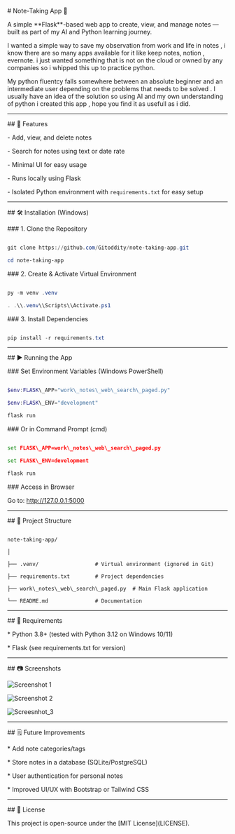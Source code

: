 \# Note-Taking App 📝



A simple \*\*Flask\*\*-based web app to create, view, and manage notes — built as part of my AI and Python learning journey.  

I wanted a simple way to save my observation from work and life in  notes , i know there are so many apps available for it like keep notes, notion , evernote. i just wanted something that is not on the cloud or owned by any companies so i whipped this up to practice python.

My  python fluentcy falls somewhere between an absolute beginner and an intermediate user depending on the problems that needs to be solved . I usually have an idea of the solution so using AI and my own understanding of python i created this app , hope you find it as usefull as i did.


---



\## 🚀 Features

\- Add, view, and delete notes

\- Search for notes using text or date rate

\- Minimal UI for easy usage

\- Runs locally using Flask

\- Isolated Python environment with `requirements.txt` for easy setup



---



\## 🛠 Installation (Windows)



\### 1. Clone the Repository

```powershell

git clone https://github.com/Gitoddity/note-taking-app.git

cd note-taking-app

````



\### 2. Create \& Activate Virtual Environment



```powershell

py -m venv .venv

. .\\.venv\\Scripts\\Activate.ps1

```



\### 3. Install Dependencies



```powershell

pip install -r requirements.txt

```



---



\## ▶️ Running the App



\### Set Environment Variables (Windows PowerShell)



```powershell

$env:FLASK\_APP="work\_notes\_web\_search\_paged.py"

$env:FLASK\_ENV="development"

flask run

```



\### Or in Command Prompt (cmd)



```cmd

set FLASK\_APP=work\_notes\_web\_search\_paged.py

set FLASK\_ENV=development

flask run

```



\### Access in Browser



Go to: http://127.0.0.1:5000



---



\## 📂 Project Structure



```

note-taking-app/

│

├── .venv/                  # Virtual environment (ignored in Git)

├── requirements.txt        # Project dependencies

├── work\_notes\_web\_search\_paged.py  # Main Flask application

└── README.md               # Documentation

```



---



\## 📌 Requirements



\* Python 3.8+ (tested with Python 3.12 on Windows 10/11)

\* Flask (see requirements.txt for version)



---



\## 📷 Screenshots



![Screenshot 1](https://github.com/user-attachments/assets/e8bbea8f-9e61-4aaa-9a3c-417c88e96888)


![Screenshot 2](https://github.com/user-attachments/assets/f8156ddd-de7d-4149-83c3-855b97adcf11)

![Screesnhot_3](https://github.com/user-attachments/assets/62fb4d14-a9ef-47b4-a5b8-8495ea805bec)



---



\## 🗒️ Future Improvements



\* Add note categories/tags

\* Store notes in a database (SQLite/PostgreSQL)

\* User authentication for personal notes

\* Improved UI/UX with Bootstrap or Tailwind CSS



---



\## 📜 License



This project is open-source under the \[MIT License](LICENSE).


